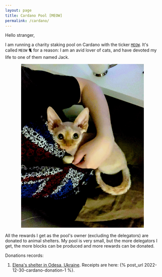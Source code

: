 ```yaml
---
layout: page
title: Cardano Pool [MEOW]
permalink: /cardano/
---
```


Hello stranger,

I am running a charity staking pool on Cardano with the ticker [`MEOW`](https://cexplorer.io/pool/pool1ptzt9j6y4jefzkq4vj3z7wa4h492ktlkecggseqvc8f060xuved).
It's called `MEOW` 🐈 for a reason: I am an avid lover of cats, and have devoted my life to one of them named Jack.

<p align="center">
  <img src="/images/jack.jpg" alt="Jack's photo" width="400px" style="align: center"/>
</p>

All the rewards I get as the pool's owner (excluding the delegators) are donated to animal shelters. My pool is very small, but the more delegators I get,
the more blocks can be produced and more rewards can be donated.

Donations records:

1. [Elena's shelter in Odesa, Ukraine](https://www.facebook.com/profile.php?id=100027543013435). Receipts are here: {% post_url 2022-12-30-cardano-donation-1 %}.
